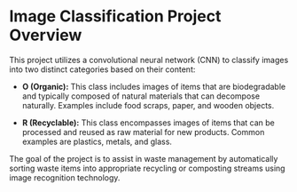 # Image Classification Project Overview

This project utilizes a convolutional neural network (CNN) to classify images into two distinct categories based on their content:

- **O (Organic):** This class includes images of items that are biodegradable and typically composed of natural materials that can decompose naturally. Examples include food scraps, paper, and wooden objects.

- **R (Recyclable):** This class encompasses images of items that can be processed and reused as raw material for new products. Common examples are plastics, metals, and glass.

The goal of the project is to assist in waste management by automatically sorting waste items into appropriate recycling or composting streams using image recognition technology.

